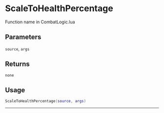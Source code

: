 # ScaleToHealthPercentage
Function name in CombatLogic.lua
## Parameters
`source`, `args`
## Returns
`none`
## Usage
```lua
ScaleToHealthPercentage(source, args)
```
---
